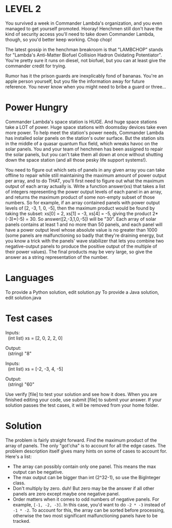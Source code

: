 LEVEL 2
======= 

You survived a week in Commander Lambda's organization, and you even managed to get yourself promoted. Hooray! Henchmen still don't have the kind of security access you'll need to take down Commander Lambda, though, so you'd better keep working. Chop chop!

The latest gossip in the henchman breakroom is that "LAMBCHOP" stands for "Lambda's Anti-Matter Biofuel Collision Hadron Oxidating Potentiator". You're pretty sure it runs on diesel, not biofuel, but you can at least give the commander credit for trying.

Rumor has it the prison guards are inexplicably fond of bananas. You're an apple person yourself, but you file the information away for future reference. You never know when you might need to bribe a guard or three...

Power Hungry
============
Commander Lambda's space station is HUGE. And huge space stations take a LOT of power. Huge space stations with doomsday devices take even more power. To help meet the station's power needs, Commander Lambda has installed solar panels on the station's outer surface. But the station sits in the middle of a quasar quantum flux field, which wreaks havoc on the solar panels. You and your team of henchmen has been assigned to repair the solar panels, but you can't take them all down at once without shutting down the space station (and all those pesky life support systems!).

You need to figure out which sets of panels in any given array you can take offline to repair while still maintaining the maximum amount of power output per array, and to do THAT, you'll first need to figure out what the maximum output of each array actually is. Write a function answer(xs) that takes a list of integers representing the power output levels of each panel in an array, and returns the maximum product of some non-empty subset of those numbers. So for example, if an array contained panels with power output levels of [2, -3, 1, 0, -5], then the maximum product would be found by taking the subset: xs[0] = 2, xs[1] = -3, xs[4] = -5, giving the product 2*(-3)*(-5) = 30.  So answer([2,-3,1,0,-5]) will be "30".
Each array of solar panels contains at least 1 and no more than 50 panels, and each panel will have a power output level whose absolute value is no greater than 1000 (some panels are malfunctioning so badly that they're draining energy, but you know a trick with the panels' wave stabilizer that lets you combine two negative-output panels to produce the positive output of the multiple of their power values). The final products may be very large, so give the answer as a string representation of the number.

Languages
=========

To provide a Python solution, edit solution.py
To provide a Java solution, edit solution.java

Test cases
==========

Inputs:  
&nbsp;&nbsp;(int list) xs = [2, 0, 2, 2, 0]

Output:  
&nbsp;&nbsp;(string) "8"

Inputs:  
&nbsp;&nbsp;(int list) xs = [-2, -3, 4, -5]

Output:  
&nbsp;&nbsp;(string) "60"

Use verify [file] to test your solution and see how it does. When you are finished editing your code, use submit [file] to submit your answer. If your solution passes the test cases, it will be removed from your home folder.

Solution
========

The problem is fairly straight forward. Find the maximum product of the array of panels. The only "got'cha" is to account for all the edge cases. The problem description itself gives many hints on some of cases to account for. Here's a list:

- The array can possibly contain only one panel. This means the max output can be negative.
- The max output can be bigger than int (2^32-1), so use the BigInteger class.
- Don't multiply by zero. duh! But zero may be the answer if all other panels are zero except maybe one negative panel.
- Order matters when it comes to odd numbers of negative panels. For example, `[-1, -2, -3]`. In this case, you'd want to do `-2 * -3` instead of `-1 * -2`. To account for this, the array can be sorted before processing, otherwise the two most significant malfunctioning panels have to be tracked.
